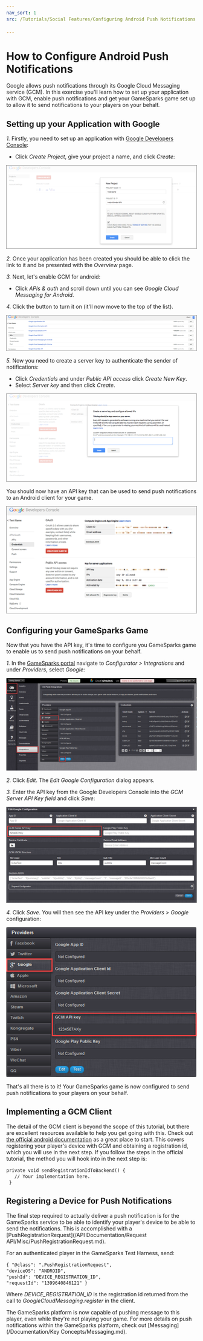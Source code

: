 ```yaml
---
nav_sort: 1
src: /Tutorials/Social Features/Configuring Android Push Notifications.md

---
```


# How to Configure Android Push Notifications

Google allows push notifications through its Google Cloud Messaging service (GCM). In this exercise you'll learn how to set up your application with GCM, enable push notifications and get your GameSparks game set up to allow it to send notifications to your players on your behalf.

## Setting up your Application with Google

*1.* Firstly, you need to set up an application with [Google Developers Console](https://console.developers.google.com/):
* Click *Create Project*, give your project a name, and click *Create*:

![](img/AndroidPush/1.png)

*2.* Once your application has been created you should be able to click the link to it and be presented with the *Overview* page.

*3.* Next, let's enable GCM for android:
* Click *APIs & auth* and scroll down until you can see *Google Cloud Messaging for Android*.

*4.* Click the button to turn it on (it'll now move to the top of the list).

![](img/AndroidPush/2.png)

*5.* Now you need to create a server key to authenticate the sender of notifications:
* Click *Credentials* and under *Public API access* click *Create New Key*.
* Select *Server key* and then click *Create*.

![](img/AndroidPush/3.png)

You should now have an API key that can be used to send push notifications to an Android client for your game.

![](img/AndroidPush/4.png)

## Configuring your GameSparks Game

Now that you have the API key, it's time to configure you GameSparks game to enable us to send push notifications on your behalf.

*1.* In the [GameSparks portal](https://portal.gamesparks.net) navigate to *Configurator > Integrations* and under *Providers*, select *Google*:

![](img/AndroidPush/7.png)

*2.* Click *Edit*. The *Edit Google Configuration* dialog appears.

*3.* Enter the API key from the Google Developers Console into the *GCM Server API Key field* and click *Save*:

![](img/AndroidPush/8.png)

*4.* Click *Save*. You will then see the API key under the *Providers > Google* configuration:

![](img/AndroidPush/9.png)

That's all there is to it! Your GameSparks game is now configured to send push notifications to your players on your behalf.

## Implementing a GCM Client

The detail of the GCM client is beyond the scope of this tutorial, but there are excellent resources available to help you get going with this. Check out [the official android documentation](http://developer.android.com/google/gcm/client.html) as a great place to start. This covers registering your player's device with GCM and obtaining a registration id, which you will use in the next step. If you follow the steps in the official tutorial, the method you will hook into in the next step is:

```
private void sendRegistrationIdToBackend() {
   // Your implementation here.
 }

```

## Registering a Device for Push Notifications

The final step required to actually deliver a push notification is for the GameSparks service to be able to identify your player's device to be able to send the notifications. This is accomplished with a [PushRegistrationRequest](/API Documentation/Request API/Misc/PushRegistrationRequest.md).

For an authenticated player in the GameSparks Test Harness, send:

```
{ "@class": ".PushRegistrationRequest",
"deviceOS": "ANDROID",
"pushId": "DEVICE_REGISTRATION_ID",
"requestId": "1399640846121" }

```

Where *DEVICE_REGISTRATION_ID* is the registration id returned from the call to *GoogleCloudMessaging.register* in the client.

The GameSparks platform is now capable of pushing message to this player, even while they're not playing your game. For more details on push notifications within the GameSparks platform, check out [Messaging](/Documentation/Key Concepts/Messaging.md).
